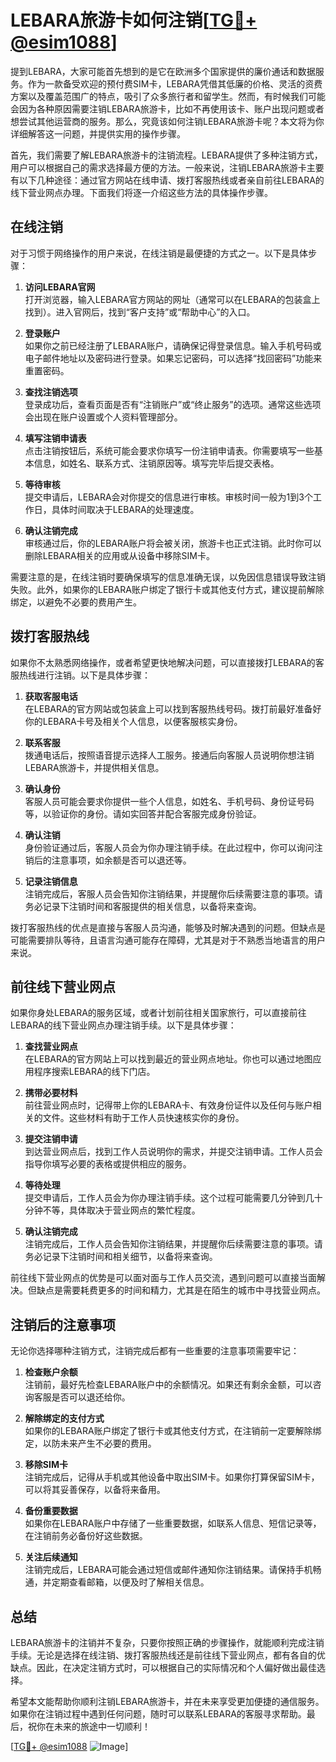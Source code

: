 # LEBARA旅游卡如何注销[[TG💪+ @esim1088](https://t.me/s/esim1088)]

提到LEBARA，大家可能首先想到的是它在欧洲多个国家提供的廉价通话和数据服务。作为一款备受欢迎的预付费SIM卡，LEBARA凭借其低廉的价格、灵活的资费方案以及覆盖范围广的特点，吸引了众多旅行者和留学生。然而，有时候我们可能会因为各种原因需要注销LEBARA旅游卡，比如不再使用该卡、账户出现问题或者想尝试其他运营商的服务。那么，究竟该如何注销LEBARA旅游卡呢？本文将为你详细解答这一问题，并提供实用的操作步骤。

首先，我们需要了解LEBARA旅游卡的注销流程。LEBARA提供了多种注销方式，用户可以根据自己的需求选择最方便的方法。一般来说，注销LEBARA旅游卡主要有以下几种途径：通过官方网站在线申请、拨打客服热线或者亲自前往LEBARA的线下营业网点办理。下面我们将逐一介绍这些方法的具体操作步骤。

## 在线注销

对于习惯于网络操作的用户来说，在线注销是最便捷的方式之一。以下是具体步骤：

1. **访问LEBARA官网**  
   打开浏览器，输入LEBARA官方网站的网址（通常可以在LEBARA的包装盒上找到）。进入官网后，找到“客户支持”或“帮助中心”的入口。

2. **登录账户**  
   如果你之前已经注册了LEBARA账户，请确保记得登录信息。输入手机号码或电子邮件地址以及密码进行登录。如果忘记密码，可以选择“找回密码”功能来重置密码。

3. **查找注销选项**  
   登录成功后，查看页面是否有“注销账户”或“终止服务”的选项。通常这些选项会出现在账户设置或个人资料管理部分。

4. **填写注销申请表**  
   点击注销按钮后，系统可能会要求你填写一份注销申请表。你需要填写一些基本信息，如姓名、联系方式、注销原因等。填写完毕后提交表格。

5. **等待审核**  
   提交申请后，LEBARA会对你提交的信息进行审核。审核时间一般为1到3个工作日，具体时间取决于LEBARA的处理速度。

6. **确认注销完成**  
   审核通过后，你的LEBARA账户将会被关闭，旅游卡也正式注销。此时你可以删除LEBARA相关的应用或从设备中移除SIM卡。

需要注意的是，在线注销时要确保填写的信息准确无误，以免因信息错误导致注销失败。此外，如果你的LEBARA账户绑定了银行卡或其他支付方式，建议提前解除绑定，以避免不必要的费用产生。

## 拨打客服热线

如果你不太熟悉网络操作，或者希望更快地解决问题，可以直接拨打LEBARA的客服热线进行注销。以下是具体步骤：

1. **获取客服电话**  
   在LEBARA的官方网站或包装盒上可以找到客服热线号码。拨打前最好准备好你的LEBARA卡号及相关个人信息，以便客服核实身份。

2. **联系客服**  
   拨通电话后，按照语音提示选择人工服务。接通后向客服人员说明你想注销LEBARA旅游卡，并提供相关信息。

3. **确认身份**  
   客服人员可能会要求你提供一些个人信息，如姓名、手机号码、身份证号码等，以验证你的身份。请如实回答并配合客服完成身份验证。

4. **确认注销**  
   身份验证通过后，客服人员会为你办理注销手续。在此过程中，你可以询问注销后的注意事项，如余额是否可以退还等。

5. **记录注销信息**  
   注销完成后，客服人员会告知你注销结果，并提醒你后续需要注意的事项。请务必记录下注销时间和客服提供的相关信息，以备将来查询。

拨打客服热线的优点是直接与客服人员沟通，能够及时解决遇到的问题。但缺点是可能需要排队等待，且语言沟通可能存在障碍，尤其是对于不熟悉当地语言的用户来说。

## 前往线下营业网点

如果你身处LEBARA的服务区域，或者计划前往相关国家旅行，可以直接前往LEBARA的线下营业网点办理注销手续。以下是具体步骤：

1. **查找营业网点**  
   在LEBARA的官方网站上可以找到最近的营业网点地址。你也可以通过地图应用程序搜索LEBARA的线下门店。

2. **携带必要材料**  
   前往营业网点时，记得带上你的LEBARA卡、有效身份证件以及任何与账户相关的文件。这些材料有助于工作人员快速核实你的身份。

3. **提交注销申请**  
   到达营业网点后，找到工作人员说明你的需求，并提交注销申请。工作人员会指导你填写必要的表格或提供相应的服务。

4. **等待处理**  
   提交申请后，工作人员会为你办理注销手续。这个过程可能需要几分钟到几十分钟不等，具体取决于营业网点的繁忙程度。

5. **确认注销完成**  
   注销完成后，工作人员会告知你注销结果，并提醒你后续需要注意的事项。请务必记录下注销时间和相关细节，以备将来查询。

前往线下营业网点的优势是可以面对面与工作人员交流，遇到问题可以直接当面解决。但缺点是需要耗费更多的时间和精力，尤其是在陌生的城市中寻找营业网点。

## 注销后的注意事项

无论你选择哪种注销方式，注销完成后都有一些重要的注意事项需要牢记：

1. **检查账户余额**  
   注销前，最好先检查LEBARA账户中的余额情况。如果还有剩余金额，可以咨询客服是否可以退还给你。

2. **解除绑定的支付方式**  
   如果你的LEBARA账户绑定了银行卡或其他支付方式，在注销前一定要解除绑定，以防未来产生不必要的费用。

3. **移除SIM卡**  
   注销完成后，记得从手机或其他设备中取出SIM卡。如果你打算保留SIM卡，可以将其妥善保存，以备将来备用。

4. **备份重要数据**  
   如果你在LEBARA账户中存储了一些重要数据，如联系人信息、短信记录等，在注销前务必备份好这些数据。

5. **关注后续通知**  
   注销完成后，LEBARA可能会通过短信或邮件通知你注销结果。请保持手机畅通，并定期查看邮箱，以便及时了解相关信息。

## 总结

LEBARA旅游卡的注销并不复杂，只要你按照正确的步骤操作，就能顺利完成注销手续。无论是选择在线注销、拨打客服热线还是前往线下营业网点，都有各自的优缺点。因此，在决定注销方式时，可以根据自己的实际情况和个人偏好做出最佳选择。

希望本文能帮助你顺利注销LEBARA旅游卡，并在未来享受更加便捷的通信服务。如果你在注销过程中遇到任何问题，随时可以联系LEBARA的客服寻求帮助。最后，祝你在未来的旅途中一切顺利！

[[TG💪+ @esim1088](https://t.me/s/esim1088) ![Image](https://i.postimg.cc/4NQfJmqS/Snipaste-2025-05-13-00-14-12.png)]